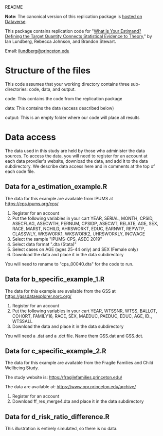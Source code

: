 README

**Note:** The canonical version of this replication package is [hosted on Dataverse](https://doi.org/10.7910/DVN/ASGOVU).

This package contains replication code for
"[What is Your Estimand? Defining the Target Quantity Connects Statistical Evidence to Theory](https://doi.org/10.31235/osf.io/ba67n)," by Ian Lundberg, Rebecca Johnson, and Brandon Stewart.

Email: ilundberg@princeton.edu

# Structure of the files

This code assumes that your working directory contains three sub-directories: code, data, and output.

code: This contains the code from the replication package

data: This contains the data (access described below)

output: This is an empty folder where our code will place all results

# Data access

The data used in this study are held by those who administer the data sources. To access the data, you will need to register for an account at each data provdier's website, download the data, and add it to the data subdirectory. We describe data access here and in comments at the top of each code file.

## Data for a_estimation_example.R

The data for this example are available from IPUMS at
https://cps.ipums.org/cps/

1. Register for an account
2. Put the following variables in your cart
YEAR, SERIAL, MONTH, CPSID, ASECFLAG, ASECWTH,
PERNUM, CPSIDP, ASECWT, RELATE, AGE, SEX, RACE,
MARST, NCHILD, AHRSWORKT, EDUC, EARNWT, REPWTP,
CLASSWLY, WKSWORK1, WKSWORK2, UHRSWORKLY, INCWAGE
3. Select the sample "IPUMS-CPS, ASEC 2019"
4. Select data format ".dta (Stata)"
5. Select cases on AGE (ages 25-44 only) and SEX (Female only)
6. Download the data and place it in the data subdirectory

You will need to rename to "cps_00040.dta" for the code to run.

## Data for b_specific_example_1.R

The data for this example are available from the GSS at
https://gssdataexplorer.norc.org/

1. Register for an account
2. Put the following variables in your cart
YEAR, WTSSNR, WTSS, BALLOT, COHORT, FAMILY16, RACE, SEX, MAEDUC, PAEDUC,
EDUC, AGE, ID_, WTSSALL
3. Download the data and place it in the data subdirectory

You will need a .dat and a .dct file. Name them GSS.dat and GSS.dct.

## Data for c_specific_example_2.R

The data for this example are available from the Fragile Families and Child Wellbeing Study.

The study website is: https://fragilefamilies.princeton.edu/

The data are available at: https://www.opr.princeton.edu/archive/

1. Register for an account
2. Download ff_res_merge4.dta and place it in the data subdirectory

## Data for d_risk_ratio_difference.R

This illustration is entirely simulated, so there is no data.
